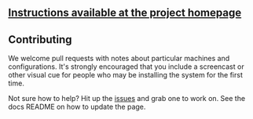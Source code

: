 ## [Instructions available at the project homepage](http://drivendata.github.io/pydata-setup)

## Contributing

We welcome pull requests with notes about particular machines and configurations. It's strongly encouraged that you include a screencast or other visual cue for people who may be installing the system for the first time.

Not sure how to help? Hit up the [issues](https://github.com/drivendata/pydata-setup/issues) and grab one to work on. See the docs README on how to update the page.
